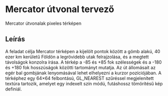 # Mercator útvonal tervező
Mercator útvonalak pixeles térképen

## Leírás
A feladat célja Mercator térképen a kijelölt pontok között a gömb alakú, 40 ezer km kerületű Földön a legrövidebb utak felrajzolása, és a megtett távolságok konzolra írása. A térkép a -85 és +85 fok szélességek és a -180 és +180 fok hosszúságok közötti tartományt mutatja. Az út állomásait az egér bal gombjának lenyomásával lehet elhelyezni a kurzor pozíciójában. A térképhez egy 64×64 felbontású, GL_NEAREST szűréssel megjelenített textúra tartozik, amelyet egy indexelt szín módú, futáshossz tömörítésű kép definiál.